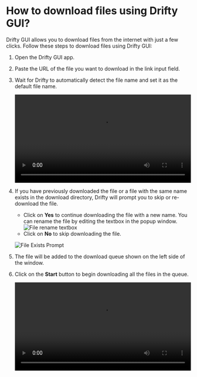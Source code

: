 # How to download files using Drifty GUI?

Drifty GUI allows you to download files from the internet with just a few clicks. Follow these steps to download files using Drifty GUI:

1. Open the Drifty GUI app.
2. Paste the URL of the file you want to download in the link input field.
3. Wait for Drifty to automatically detect the file name and set it as the default file name.

    <video controls width="100%">
      <source src="https://github.com/user-attachments/assets/2cafaf6b-3598-451a-bcc1-b1159364c548" type="video/mp4">
      Your browser does not support the video tag. Click here to <a href="https://github.com/user-attachments/assets/2cafaf6b-3598-451a-bcc1-b1159364c548">view</a>
    </video>

4. If you have previously downloaded the file or a file with the same name exists in the download directory, Drifty will prompt you to skip or re-download the file.

   - Click on **Yes** to continue downloading the file with a new name. You can rename the file by editing the textbox in the popup window.
     ![File rename textbox](https://github.com/user-attachments/assets/8aa593bb-e683-4eb4-aac6-bac7f9f355e2)
   - Click on **No** to skip downloading the file.

   ![File Exists Prompt](https://github.com/user-attachments/assets/aa5fe423-63d6-4266-8eff-32b2c360dc18)

5. The file will be added to the download queue shown on the left side of the window.
6. Click on the **Start** button to begin downloading all the files in the queue.

    <video controls width="100%">
      <source src="https://github.com/user-attachments/assets/48349e1a-f741-4f17-977d-91a1d6876b2a" type="video/mp4">
      Your browser does not support the video tag. Click here to <a href="https://github.com/user-attachments/assets/48349e1a-f741-4f17-977d-91a1d6876b2a">view</a>
    </video>

